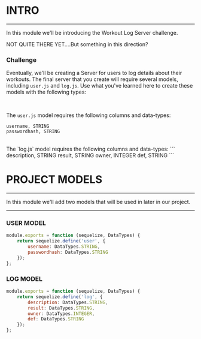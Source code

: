 # INTRO
---
In this module we'll be introducing the Workout Log Server challenge. 




NOT QUITE THERE YET....But something in this direction?
### Challenge
Eventually, we'll be creating a Server for users to log details about their workouts. The final server that you create will require several models, including `user.js` and `log.js`. Use what you've learned here to create these models with the following types:

<br>

The `user.js` model requires the following columns and data-types:
```
username, STRING
passwordhash, STRING
```
<br>
The  `log.js` model requires the following columns and data-types:
```
description, STRING
result, STRING
owner, INTEGER
def, STRING
```


# PROJECT MODELS
---
In this module we'll add two models that will be used in later in our project. 

<hr>

### USER MODEL

```js
module.exports = function (sequelize, DataTypes) {
    return sequelize.define('user', {
        username: DataTypes.STRING,
        passwordhash: DataTypes.STRING
    });
};

```

### LOG MODEL
```js
module.exports = function (sequelize, DataTypes) {
	return sequelize.define('log', {
		description: DataTypes.STRING,
		result: DataTypes.STRING,
		owner: DataTypes.INTEGER,
		def: DataTypes.STRING
	});
};

```

